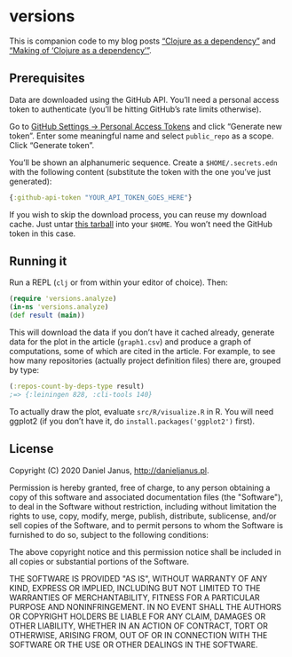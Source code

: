 # versions

This is companion code to my blog posts [“Clojure as a dependency”][1] and [“Making of ‘Clojure as a dependency’”][2].

 [1]: http://blog.danieljanus.pl/2020/05/02/clojure-dependency/
 [2]: http://blog.danieljanus.pl/2020/05/08/making-of-clojure-dependency/

## Prerequisites

Data are downloaded using the GitHub API. You’ll need a personal access token to authenticate (you’ll be hitting GitHub’s rate limits otherwise).

Go to [GitHub Settings → Personal Access Tokens][3] and click “Generate new token”. Enter some meaningful name and select `public_repo` as a scope. Click “Generate token”.

 [3]: https://github.com/settings/tokens

You’ll be shown an alphanumeric sequence. Create a `$HOME/.secrets.edn` with the following content (substitute the token with the one you’ve just generated):

```clojure
{:github-api-token "YOUR_API_TOKEN_GOES_HERE"}
```

If you wish to skip the download process, you can reuse my download cache. Just untar [this tarball][4] into your `$HOME`. You won’t need the GitHub token in this case.

 [4]: http://pliki.danieljanus.pl/versions-cache.tar.xz

## Running it

Run a REPL (`clj` or from within your editor of choice). Then:

```clojure
(require 'versions.analyze)
(in-ns 'versions.analyze)
(def result (main))
```

This will download the data if you don’t have it cached already, generate data for the plot in the article (`graph1.csv`) and produce a graph of computations, some of which are cited in the article. For example, to see how many repositories (actually project definition files) there are, grouped by type:

```clojure
(:repos-count-by-deps-type result)
;=> {:leiningen 828, :cli-tools 140}
```

To actually draw the plot, evaluate `src/R/visualize.R` in R. You will need ggplot2 (if you don’t have it, do `install.packages('ggplot2')` first).

## License

Copyright (C) 2020 Daniel Janus, http://danieljanus.pl.

Permission is hereby granted, free of charge, to any person obtaining a copy of this software and associated documentation files (the "Software"), to deal in the Software without restriction, including without limitation the rights to use, copy, modify, merge, publish, distribute, sublicense, and/or sell copies of the Software, and to permit persons to whom the Software is furnished to do so, subject to the following conditions:

The above copyright notice and this permission notice shall be included in all copies or substantial portions of the Software.

THE SOFTWARE IS PROVIDED "AS IS", WITHOUT WARRANTY OF ANY KIND, EXPRESS OR IMPLIED, INCLUDING BUT NOT LIMITED TO THE WARRANTIES OF MERCHANTABILITY, FITNESS FOR A PARTICULAR PURPOSE AND NONINFRINGEMENT. IN NO EVENT SHALL THE AUTHORS OR COPYRIGHT HOLDERS BE LIABLE FOR ANY CLAIM, DAMAGES OR OTHER LIABILITY, WHETHER IN AN ACTION OF CONTRACT, TORT OR OTHERWISE, ARISING FROM, OUT OF OR IN CONNECTION WITH THE SOFTWARE OR THE USE OR OTHER DEALINGS IN THE SOFTWARE.

